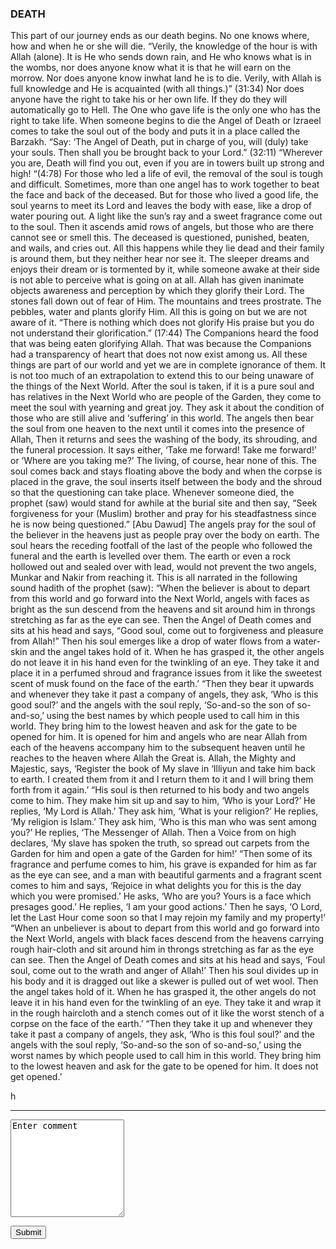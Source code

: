 <html>
<head>
<script type="text/javascript">
var infolinks_pid = 3314409;
var infolinks_wsid = 0;
</script>
<script type="text/javascript" src="http://resources.infolinks.com/js/infolinks_main.js"></script></head>
<body>
<h3>DEATH</h3>
<p>This part of our journey ends as our death begins. No one knows where, how and when he or she will die. “Verily, the knowledge of the hour is with Allah (alone). It is He who sends down rain, and He who knows what is in the wombs, nor does anyone know what it is that he will earn on the morrow. Nor does anyone know inwhat land he is to die. Verily, with Allah is full knowledge and He is acquainted (with all things.)” (31:34) Nor does anyone have the right to take his or her own life. If they do they will automatically go to Hell. The One who gave life is the only one who has the right to take life. When someone begins to die the Angel of Death or Izraeel comes to take the soul out of the body and puts it in a place called the Barzakh. “Say: ‘The Angel of Death, put in charge of you, will (duly) take your souls. Then shall you be brought back to your Lord.” (32:11) “Wherever you are, Death will find you out, even if you are in towers built up strong and high! “(4:78) For those who led a life of evil, the removal of the soul is tough and difficult. Sometimes, more than one angel has to work together to beat the face and back of the deceased. But for those who lived a good life, the soul yearns to meet its Lord and leaves the body with ease, like a drop of water pouring out. A light like the sun’s ray and a sweet fragrance come out to the soul. Then it ascends amid rows of angels, but those who are there cannot see or smell this. The deceased is questioned, punished, beaten, and wails, and cries out. All this happens while they lie dead and their family is around them, but they neither hear nor see it. The sleeper dreams and enjoys their dream or is tormented by it, while someone awake at their side is not able to perceive what is going on at all. Allah has given inanimate objects awareness and perception by which they glorify their Lord. The stones fall down out of fear of Him. The mountains and trees prostrate. The pebbles, water and plants glorify Him. All this is going on but we are not aware of it. “There is nothing which does not glorify His praise but you do not understand their glorification.” (17:44) The Companions heard the food that was being eaten glorifying Allah. That was because the Companions had a transparency of heart that does not now exist among us. All these things are part of our world and yet we are in complete ignorance of them. It is not too much of an extrapolation to extend this to our being unaware of the things of the Next World. After the soul is taken, if it is a pure soul and has relatives in the Next World who are people of the Garden, they come to meet the soul with yearning and great joy. They ask it about the condition of those who are still alive and ‘suffering’ in this world. The angels then bear the soul from one heaven to the next until it comes into the presence of Allah, Then it returns and sees the washing of the body, its shrouding, and the funeral procession. It says either, ‘Take me forward! Take me forward!’ or ‘Where are you taking me?’ The living, of course, hear none of this. The soul comes back and stays floating above the body and when the corpse is placed in the grave, the soul inserts itself between the body and the shroud so that the questioning can take place. Whenever someone died, the prophet (saw) would stand for awhile at the burial site and then say, “Seek forgiveness for your (Muslim) brother and pray for his steadfastness since he is now being questioned.” [Abu Dawud] The angels pray for the soul of the believer in the heavens just as people pray over the body on earth. The soul hears the receding footfall of the last of the people who followed the funeral and the earth is levelled over them. The earth or even a rock hollowed out and sealed over with lead, would not prevent the two angels, Munkar and Nakir from reaching it. This is all narrated in the following sound hadith of the prophet (saw): “When the believer is about to depart from this world and go forward into the Next World, angels with faces as bright as the sun descend from the heavens and sit around him in throngs stretching as far as the eye can see. Then the Angel of Death comes and sits at his head and says, “Good soul, come out to forgiveness and pleasure from Allah!” Then his soul emerges like a drop of water flows from a water-skin and the angel takes hold of it. When he has grasped it, the other angels do not leave it in his hand even for the twinkling of an eye. They take it and place it in a perfumed shroud and fragrance issues from it like the sweetest scent of musk found on the face of the earth.’ “Then they bear it upwards and whenever they take it past a company of angels, they ask, ‘Who is this good soul?’ and the angels with the soul reply, ‘So-and-so the son of so-and-so,’ using the best names by which people used to call him in this world. They bring him to the lowest heaven and ask for the gate to be opened for him. It is opened for him and angels who are near Allah from each of the heavens accompany him to the subsequent heaven until he reaches to the heaven where Allah the Great is. Allah, the Mighty and Majestic, says, ‘Register the book of My slave in ‘Illiyun and take him back to earth. I created them from it and I return them to it and I will bring them forth from it again.’ “His soul is then returned to his body and two angels come to him. They make him sit up and say to him, ‘Who is your Lord?’ He replies, ‘My Lord is Allah.’ They ask him, ‘What is your religion?’ He replies, ‘My religion is Islam.’ They ask him, ‘Who is this man who was sent among you?’ He replies, ‘The Messenger of Allah. Then a Voice from on high declares, ‘My slave has spoken the truth, so spread out carpets from the Garden for him and open a gate of the Garden for him!’ “Then some of its fragrance and perfume comes to him, his grave is expanded for him as far as the eye can see, and a man with beautiful garments and a fragrant scent comes to him and says, ‘Rejoice in what delights you for this is the day which you were promised.’ He asks, ‘Who are you? Yours is a face which presages good.’ He replies, ‘I am your good actions.’ Then he says, ‘O Lord, let the Last Hour come soon so that I may rejoin my family and my property!’ “When an unbeliever is about to depart from this world and go forward into the Next World, angels with black faces descend from the heavens carrying rough hair-cloth and sit around him in throngs stretching as far as the eye can see. Then the Angel of Death comes and sits at his head and says, ‘Foul soul, come out to the wrath and anger of Allah!’ Then his soul divides up in his body and it is dragged out like a skewer is pulled out of wet wool. Then the angel takes hold of it. When he has grasped it, the other angels do not leave it in his hand even for the twinkling of an eye. They take it and wrap it in the rough haircloth and a stench comes out of it like the worst stench of a corpse on the face of the earth.’ “Then they take it up and whenever they take it past a company of angels, they ask, ‘Who is this foul soul?’ and the angels with the soul reply, ‘So-and-so the son of so-and-so,’ using the worst names by which people used to call him in this world. They bring him to the lowest heaven and ask for the gate to be opened for him. It does not get opened.’</p>h
</body>
<hr/>

<textarea id="words" rows="10" cols="20">Enter comment</textarea>
<input type="button" onclick="getwords()" value="Submit" /> <br>
<p id="para"></p>
</form>

<script type="text/javascript">
function getwords() {
  text = words.value;
  document.getElementById("para").innerHTML += '<p>'+text
  document.getElementById("words").value = "Submit"
}
</script>
</html>
